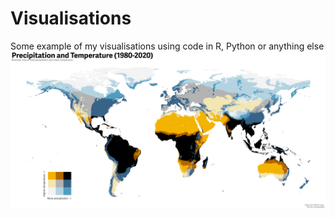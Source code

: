 # Visualisations
Some example of my visualisations using code in R, Python or anything else
<img src="https://github.com/fcojara506/Visualisations/blob/main/bivariate_map_global/BivariateMap_Precipitation_Temperature.png" width="600px">
